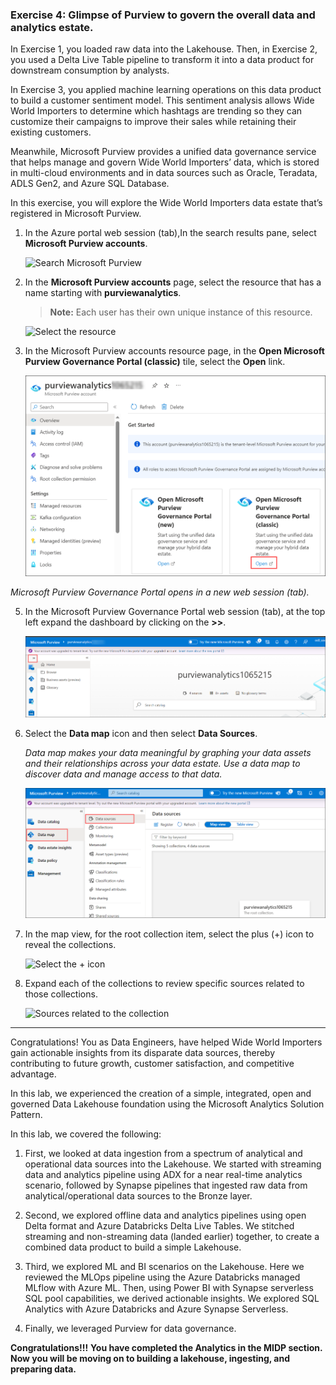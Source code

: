 ### Exercise 4: Glimpse of Purview to govern the overall data and analytics estate. <a name="tee-up-the-purview"></a>

In Exercise 1, you loaded raw data into the Lakehouse. Then, in Exercise 2, you used a Delta Live Table pipeline to transform it into a data product for downstream consumption by analysts. 

In Exercise 3, you applied machine learning operations on this data product to build a customer sentiment model. This sentiment analysis allows Wide World Importers to determine which hashtags are trending so they can customize their campaigns to improve their sales while retaining their existing customers.

Meanwhile, Microsoft Purview provides a unified data governance service that helps manage and govern Wide World Importers’ data, which is stored in multi-cloud environments and in data sources such as Oracle, Teradata, ADLS Gen2, and Azure SQL Database.

In this exercise, you will explore the Wide World Importers data estate that’s registered in Microsoft Purview.



1.	In the Azure portal web session (tab),In the search results pane, select **Microsoft Purview accounts**.

    ![Search Microsoft Purview](https://github.com/CloudLabsAI-Azure/Ignite-lab/blob/main/media/img402.png?raw=true)

1.	In the **Microsoft Purview accounts** page, select the resource that has a name starting with **purviewanalytics**.

    >**Note:** Each user has their own unique instance of this resource.

    ![Select the resource](https://github.com/CloudLabsAI-Azure/Ignite-lab/blob/main/media/img403.png?raw=true)

4.	In the Microsoft Purview accounts resource page, in the **Open Microsoft Purview Governance Portal (classic)** tile, select the **Open** link.

    ![](../media/06/E4-S4.png)

*Microsoft Purview Governance Portal opens in a new web session (tab).*

5.	In the Microsoft Purview Governance Portal web session (tab), at the top left expand the dashboard by clicking on the **>>**. 

    ![](../media/06/E4-S5.png)

6.	Select the **Data map** icon and then select **Data Sources**.

    *Data map makes your data meaningful by graphing your data assets and their relationships across your data estate. Use a data map to discover data and manage access to that data.*

    ![](../media/06/E4-S6.png)

7. In the map view, for the root collection item, select the plus (+) icon to reveal the collections.

    ![Select the + icon](https://github.com/CloudLabsAI-Azure/Ignite-lab/blob/main/media/image4009.png?raw=true)

8.	Expand each of the collections to review specific sources related to those collections.

    ![Sources related to the collection](https://github.com/CloudLabsAI-Azure/Ignite-lab/blob/main/media/image4010.png?raw=true)

----

Congratulations! You as Data Engineers, have helped Wide World Importers gain actionable insights from its disparate data sources, thereby contributing to future growth, customer satisfaction, and competitive advantage.

In this lab, we experienced the creation of a simple, integrated, open and governed Data Lakehouse foundation using the Microsoft Analytics Solution Pattern. 

In this lab, we covered the following: 
1.	First, we looked at data ingestion from a spectrum of analytical and operational data sources into the Lakehouse. We started with streaming data and analytics pipeline using ADX for a near real-time analytics scenario, followed by Synapse pipelines that ingested raw data from analytical/operational data sources to the Bronze layer. 

2.	Second, we explored offline data and analytics pipelines using open Delta format and Azure Databricks Delta Live Tables. We stitched streaming and non-streaming data (landed earlier) together, to create a combined data product to build a simple Lakehouse.

3.	Third, we explored ML and BI scenarios on the Lakehouse. Here we reviewed the MLOps pipeline using the Azure Databricks managed MLflow with Azure ML. Then, using Power BI with Synapse serverless SQL pool capabilities, we derived actionable insights. We explored SQL Analytics with Azure Databricks and Azure Synapse Serverless. 

4. Finally, we leveraged Purview for data governance.  

**Congratulations!!!**
**You have completed the Analytics in the MIDP section. Now you will be moving on to building a lakehouse, ingesting, and preparing data.**
